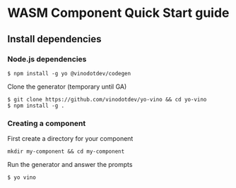 # WASM Component Quick Start guide

## Install dependencies

### Node.js dependencies

```shell
$ npm install -g yo @vinodotdev/codegen
```

Clone the generator (temporary until GA)

```shell
$ git clone https://github.com/vinodotdev/yo-vino && cd yo-vino
$ npm install -g .
```

### Creating a component

First create a directory for your component

```shell
mkdir my-component && cd my-component
```

Run the generator and answer the prompts

```shell
$ yo vino
```
